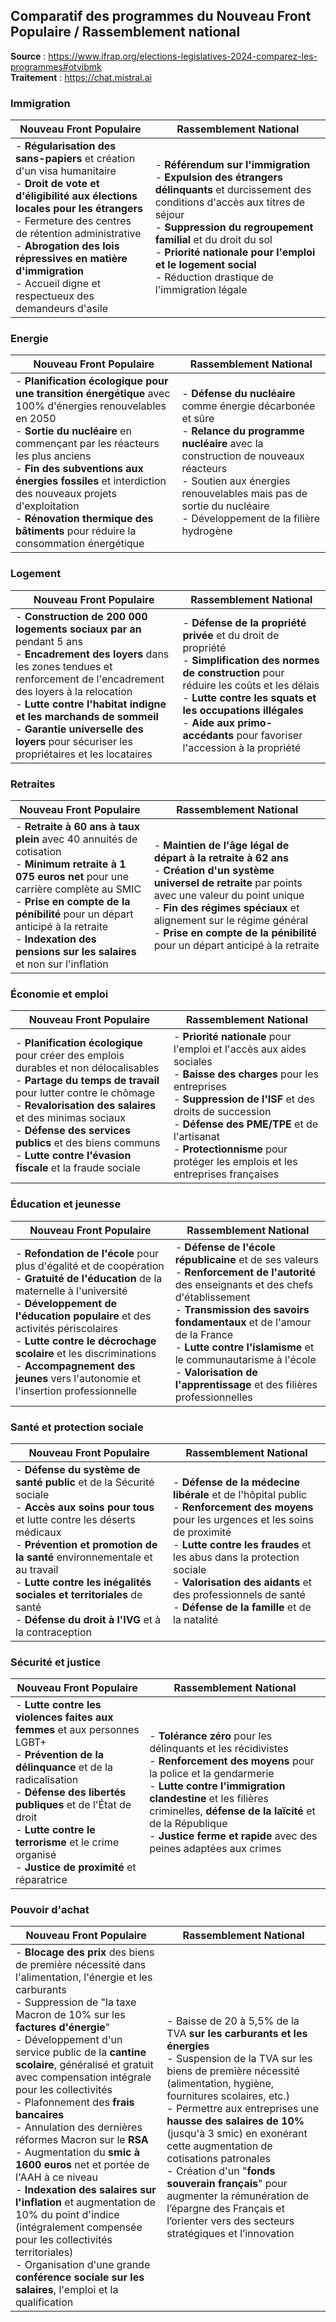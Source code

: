 ## Comparatif des programmes du Nouveau Front Populaire / Rassemblement national

**Source** : https://www.ifrap.org/elections-legislatives-2024-comparez-les-programmes#otvibmk<br>
**Traitement** : https://chat.mistral.ai

### Immigration
| Nouveau Front Populaire | Rassemblement National |
| --- | --- |
| - **Régularisation des sans-papiers** et création d'un visa humanitaire<br>- **Droit de vote et d'éligibilité aux élections locales pour les étrangers**<br>- Fermeture des centres de rétention administrative<br>- **Abrogation des lois répressives en matière d'immigration**<br>- Accueil digne et respectueux des demandeurs d'asile | - **Référendum sur l'immigration**<br>- **Expulsion des étrangers délinquants** et durcissement des conditions d'accès aux titres de séjour<br>- **Suppression du regroupement familial** et du droit du sol<br>- **Priorité nationale pour l'emploi et le logement social**<br>- Réduction drastique de l'immigration légale |

### Energie
| Nouveau Front Populaire | Rassemblement National |
| --- | --- |
| - **Planification écologique pour une transition énergétique** avec 100% d'énergies renouvelables en 2050<br>- **Sortie du nucléaire** en commençant par les réacteurs les plus anciens<br>- **Fin des subventions aux énergies fossiles** et interdiction des nouveaux projets d'exploitation<br>- **Rénovation thermique des bâtiments** pour réduire la consommation énergétique | - **Défense du nucléaire** comme énergie décarbonée et sûre<br>- **Relance du programme nucléaire** avec la construction de nouveaux réacteurs<br>- Soutien aux énergies renouvelables mais pas de sortie du nucléaire<br>- Développement de la filière hydrogène |

### Logement
| Nouveau Front Populaire | Rassemblement National |
| --- | --- |
| - **Construction de 200 000 logements sociaux par an** pendant 5 ans<br>- **Encadrement des loyers** dans les zones tendues et renforcement de l'encadrement des loyers à la relocation<br>- **Lutte contre l'habitat indigne et les marchands de sommeil**<br>- **Garantie universelle des loyers** pour sécuriser les propriétaires et les locataires | - **Défense de la propriété privée** et du droit de propriété<br>- **Simplification des normes de construction** pour réduire les coûts et les délais<br>- **Lutte contre les squats et les occupations illégales**<br>- **Aide aux primo-accédants** pour favoriser l'accession à la propriété |

### Retraites
| Nouveau Front Populaire | Rassemblement National |
| --- | --- |
| - **Retraite à 60 ans à taux plein** avec 40 annuités de cotisation<br>- **Minimum retraite à 1 075 euros net** pour une carrière complète au SMIC<br>- **Prise en compte de la pénibilité** pour un départ anticipé à la retraite<br>- **Indexation des pensions sur les salaires** et non sur l'inflation | - **Maintien de l'âge légal de départ à la retraite à 62 ans**<br>- **Création d'un système universel de retraite** par points avec une valeur du point unique<br>- **Fin des régimes spéciaux** et alignement sur le régime général<br>- **Prise en compte de la pénibilité** pour un départ anticipé à la retraite |

### Économie et emploi
| Nouveau Front Populaire | Rassemblement National |
| --- | --- |
| - **Planification écologique** pour créer des emplois durables et non délocalisables<br>-  **Partage du temps de travail** pour lutter contre le chômage<br>-  **Revalorisation des salaires** et des minimas sociaux<br>-  **Défense des services publics** et des biens communs<br>-  **Lutte contre l'évasion fiscale** et la fraude sociale | - **Priorité nationale** pour l'emploi et l'accès aux aides sociales<br>-  **Baisse des charges** pour les entreprises<br>-  **Suppression de l'ISF** et des droits de succession<br>-  **Défense des PME/TPE** et de l'artisanat<br>-  **Protectionnisme** pour protéger les emplois et les entreprises françaises |

### Éducation et jeunesse
| Nouveau Front Populaire | Rassemblement National |
| --- | --- |
| - **Refondation de l'école** pour plus d'égalité et de coopération<br>-  **Gratuité de l'éducation** de la maternelle à l'université<br>-  **Développement de l'éducation populaire** et des activités périscolaires<br>-  **Lutte contre le décrochage scolaire** et les discriminations<br>-  **Accompagnement des jeunes** vers l'autonomie et l'insertion professionnelle | - **Défense de l'école républicaine** et de ses valeurs<br>-  **Renforcement de l'autorité** des enseignants et des chefs d'établissement<br>-  **Transmission des savoirs fondamentaux** et de l'amour de la France<br>-  **Lutte contre l'islamisme** et le communautarisme à l'école<br>-  **Valorisation de l'apprentissage** et des filières professionnelles |

### Santé et protection sociale
| Nouveau Front Populaire | Rassemblement National |
| --- | --- |
| - **Défense du système de santé public** et de la Sécurité sociale<br>-  **Accès aux soins pour tous** et lutte contre les déserts médicaux<br>-  **Prévention et promotion de la santé** environnementale et au travail<br>-  **Lutte contre les inégalités sociales et territoriales** de santé<br>-  **Défense du droit à l'IVG** et à la contraception | - **Défense de la médecine libérale** et de l'hôpital public<br>-  **Renforcement des moyens** pour les urgences et les soins de proximité<br>-  **Lutte contre les fraudes** et les abus dans la protection sociale<br>-  **Valorisation des aidants** et des professionnels de santé<br>-  **Défense de la famille** et de la natalité |

### Sécurité et justice
| Nouveau Front Populaire | Rassemblement National |
| --- | --- |
| - **Lutte contre les violences faites aux femmes** et aux personnes LGBT+<br>-  **Prévention de la délinquance** et de la radicalisation<br>-  **Défense des libertés publiques** et de l'État de droit<br>-  **Lutte contre le terrorisme** et le crime organisé<br>-  **Justice de proximité** et réparatrice | - **Tolérance zéro** pour les délinquants et les récidivistes<br>-  **Renforcement des moyens** pour la police et la gendarmerie<br>-  **Lutte contre l'immigration clandestine** et les filières criminelles, **défense de la laïcité** et de la République<br>-  **Justice ferme et rapide** avec des peines adaptées aux crimes |

### Pouvoir d'achat
| Nouveau Front Populaire | Rassemblement National |
| --- | --- |
| - **Blocage des prix** des biens de première nécessité dans l'alimentation, l'énergie et les carburants<br>- Suppression de "la taxe Macron de 10% sur les **factures d'énergie**"<br>- Développement d'un service public de la **cantine scolaire**, généralisé et gratuit avec compensation intégrale pour les collectivités<br>- Plafonnement des **frais bancaires**<br>- Annulation des dernières réformes Macron sur le **RSA**<br> - Augmentation du **smic à 1600 euros** net et portée de l'AAH à ce niveau<br>- **Indexation des salaires sur l'inflation** et augmentation de 10% du point d'indice (intégralement compensée pour les collectivités territoriales)<br>- Organisation d'une grande **conférence sociale sur les salaires**, l'emploi et la qualification<br> | - Baisse de 20 à 5,5% de la TVA **sur les carburants et les énergies**<br>- Suspension de la TVA sur les biens de première nécessité (alimentation, hygiène, fournitures scolaires, etc.)<br>- Permettre aux entreprises une **hausse des salaires de 10%** (jusqu'à 3 smic) en exonérant cette augmentation de cotisations patronales<br>- Création d'un "**fonds souverain français**" pour augmenter la rémunération de l’épargne des Français et l’orienter vers des secteurs stratégiques et l’innovation<br> 
